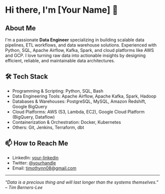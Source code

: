 # Hi there, I'm [Your Name] 👋

## About Me
I'm a passionate **Data Engineer** specializing in building scalable data pipelines, ETL workflows, and data warehouse solutions. Experienced with Python, SQL, Apache Airflow, Kafka, Spark, and cloud platforms like AWS and GCP. I love turning raw data into actionable insights by designing efficient, reliable, and maintainable data architectures.

## 🛠️ Tech Stack
- Programming & Scripting: Python, SQL, Bash
- Data Engineering Tools: Apache Airflow, Apache Kafka, Spark, Hadoop
- Databases & Warehouses: PostgreSQL, MySQL, Amazon Redshift, Google BigQuery
- Cloud Platforms: AWS (S3, Lambda, EC2), Google Cloud Platform (BigQuery, Dataflow)
- Containerization & Orchestration: Docker, Kubernetes
- Others: Git, Jenkins, Terraform, dbt

## 📫 How to Reach Me

- LinkedIn: [your-linkedin](https://linkedin.com/in/timothynn)
- Twitter: [@yourhandle](https://twitter.com/timothynn_)
- Email: timothynn08@gmail.com

---

*“Data is a precious thing and will last longer than the systems themselves.” – Tim Berners-Lee*


